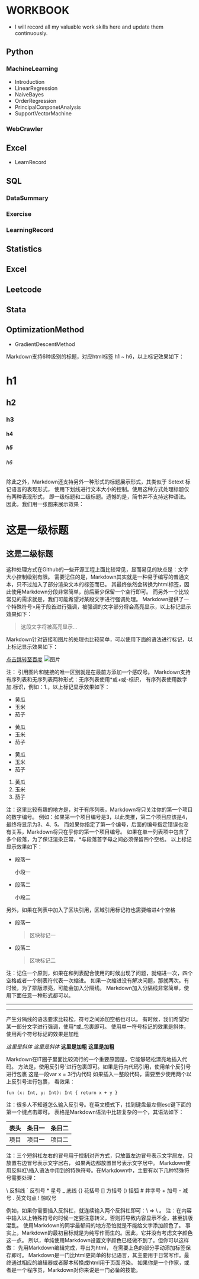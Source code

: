 # WORKBOOK
* I will record all my valuable work skills here and update them continuously.
## Python
### MachineLearning
* Introduction
* LinearRegression
* NaiveBayes
* OrderRegression
* PrincipalConponetAnalysis
* SupportVectorMachine
### WebCrawler
## Excel
* LearnRecord
## SQL
### DataSummary
### Exercise
### LearningRecord
## Statistics
## Excel
## Leetcode
## Stata
## OptimizationMethod
* GradientDescentMethod






Markdown支持6种级别的标题，对应html标签 h1 ~ h6，以上标记效果如下：


# h1
## h2
### h3
#### h4
##### h5
###### h6


除此之外，Markdown还支持另外一种形式的标题展示形式，其类似于 Setext 标记语言的表现形式，
使用下划线进行文本大小的控制。使用这种方式处理标题仅有两种表现形式，
即一级标题和二级标题。遗憾的是，简书并不支持这种语法。因此，我们用一张图来展示效果：


这是一级标题
===
这是二级标题
---


这种处理方式在Github的一些开源工程上面比较常见，显而易见的缺点是：文字大小控制级别有限。
需要记住的是，Markdown其实就是一种易于编写的普通文本，只不过加入了部分渲染文本的标签而已。
其最终依然会转换为html标签，因此使用Markdown分段非常简单，前后至少保留一个空行即可。
而另外一个比较常见的需求就是，我们可能希望对某段文字进行强调处理。
Markdown提供了一个特殊符号>用于段首进行强调，被强调的文字部分将会高亮显示，以上标记显示效果如下：


> 这段文字将被高亮显示...


Markdown针对链接和图片的处理也比较简单，可以使用下面的语法进行标记，以上标记显示效果如下：


[点击跳转至百度](http://www.baidu.com)
![图片](https://upload-images.jianshu.io/upload_images/703764-605e3cc2ecb664f6.jpg?imageMogr2/auto-orient/strip%7CimageView2/2/w/1240)


注： 引用图片和链接的唯一区别就是在最前方添加一个感叹号。
Markdown支持有序列表和无序列表两种形式：无序列表使用*或+或-标识，
有序列表使用数字加.标识，例如：1.，以上标记显示效果如下：


* 黄瓜
* 玉米
* 茄子

+ 黄瓜
+ 玉米
+ 茄子

- 黄瓜
- 玉米
- 茄子

1. 黄瓜
2. 玉米
3. 茄子


注：这里比较有趣的地方是，对于有序列表，Markdown将只关注你的第一个项目的数字编号。
例如：如果第一个项目编号是3，以此类推，第二个项目应该是4，最终将显示为3、4、5。
而如果你指定了第一个编号，后面的编号指定错误也没有关系，Markdown将只在乎你的第一个项目编号。
如果在单一列表项中包含了多个段落，为了保证渲染正常，*与段落首字母之间必须保留四个空格。
以上标记显示效果如下：


*    段落一

     小段一
*    段落二

     小段二


另外，如果在列表中加入了区块引用，区域引用标记符也需要缩进4个空格


* 段落一
    > 区块标记一
* 段落二
    > 区块标记二


注：记住一个原则，如果在和列表配合使用的时候出现了问题，就缩进一次，四个空格或者一个制表符代表一次缩进。
如果一次缩进没有解决问题，那就两次。有时候，为了排版漂亮，可能会加入分隔线。
Markdown加入分隔线非常简单，使用下面任意一种形式都可以。


***
---


产生分隔线的语法要求比较松，符号之间添加空格也可以。
有时候，我们希望对某一部分文字进行强调，使用*或_包裹即可。
使用单一符号标记的效果是斜体，使用两个符号标记的效果是加粗


*这里是斜体*
_这里是斜体_
**这里是加粗**
__这里是加粗__


Markdown在IT圈子里面比较流行的一个重要原因是，它能够轻松漂亮地插入代码。
方法是，使用反引号`进行包裹即可。如果是行内代码引用，使用单个反引号进行包裹
这是一段var x = 3行内代码
如果插入一整段代码，需要至少使用两个以上反引号进行包裹， 看效果：


``fun (x: Int, y: Int): Int {
  return x + y
}``


注：很多人不知道怎么输入反引号。在英文模式下，找到键盘最左侧esc键下面的第一个键点击即可。
表格是Markdown语法中比较复杂的一个，其语法如下：


表头|条目一|条目二
:---:|:---:|:---:
项目|项目一|项目二


注：三个短斜杠左右的冒号用于控制对齐方式，只放置左边冒号表示文字居左，只放置右边冒号表示文字居右，
如果两边都放置冒号表示文字居中。
Markdown使用反斜杠\插入语法中用到的特殊符号。在Markdown中，主要有以下几种特殊符号需要处理：


\\   反斜线
\`   反引号
\*   星号
\_   底线
\{}  花括号
\[]  方括号
\()  括弧
\#   井字号
\+   加号
\-   减号
\.   英文句点
\!   惊叹号


例如，如果你需要插入反斜杠，就连续输入两个反斜杠即可：\\ => \ 。
注：在内容中输入以上特殊符号的时候一定要注意转义，否则将导致内容显示不全，甚至排版混乱。
使用Markdown的同学最郁闷的地方恐怕就是不能给文字添加颜色了。
事实上，Markdown的最初目标就是为纯写作而生的。因此，它并没有考虑文字颜色这一点。
所以，单纯使用Markdown设置文字颜色已经做不到了。但你可以这样做：
先用Markdown编辑完成，导出为html，
在需要上色的部分手动添加标签<font color='#ff0000'></font>保存即可。
Markdown是一门比html更简单的标记语言，其主要用于日常写作。最终通过相应的编辑器或者脚本转换成html用于页面渲染。
如果你是一个作家，或者是一个程序员，Markdown对你来说是一门必备的技能。
